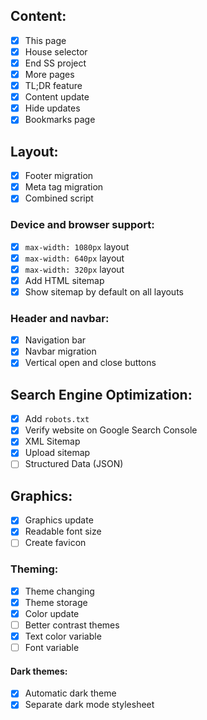 ﻿## Content:

- [x] This page
- [x] House selector
- [x] End SS project
- [x] More pages
- [x] TL;DR feature
- [x] Content update
- [x] Hide updates
- [x] Bookmarks page

## Layout:

- [x] Footer migration
- [x] Meta tag migration
- [x] Combined script

### Device and browser support:

- [x] `max-width: 1080px` layout
- [x] `max-width: 640px` layout
- [x] `max-width: 320px` layout
- [x] Add HTML sitemap
- [x] Show sitemap by default on all layouts

### Header and navbar:

- [x] Navigation bar
- [x] Navbar migration
- [x] Vertical open and close buttons

## Search Engine Optimization:

- [x] Add `robots.txt`
- [x] Verify website on Google Search Console
- [x] XML Sitemap
- [x] Upload sitemap
- [ ] Structured Data (JSON)

## Graphics:

- [x] Graphics update
- [x] Readable font size
- [ ] Create favicon

### Theming:

- [x] Theme changing
- [x] Theme storage
- [x] Color update
- [ ] Better contrast themes
- [x] Text color variable
- [ ] Font variable

#### Dark themes:

- [x] Automatic dark theme
- [x] Separate dark mode stylesheet